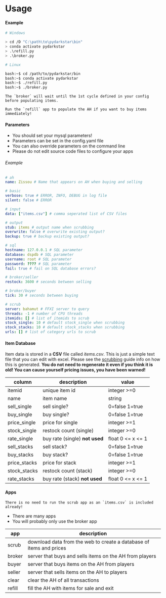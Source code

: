 # Usage

#### Example

```bash
# Windows

> cd /D "C:\path\to\pydarkstar\bin"
> conda activate pydarkstar
> .\refill.py
> .\broker.py

# Linux

bash:~$ cd /path/to/pydarkstar/bin
bash:~$ conda activate pydarkstar
bash:~$ ./refill.py
bash:~$ ./broker.py
```

```{warning}
The `broker` will wait until the 1st cycle defined in your config before populating items.
```

```{important}
Run the `refill` app to populate the AH if you want to buy items immediately!
```

#### Parameters

- You should set your mysql parameters!
- Parameters can be set in the config.yaml file
- You can also override parameters on the command line
- Please do not edit source code files to configure your apps

###### Example

```yaml
# ah
name: Zissou # Name that appears on AH when buying and selling

# basic
verbose: true # ERROR, INFO, DEBUG in log file
silent: false # ERROR

# input
data: ["items.csv"] # comma seperated list of CSV files

# output
stub: items # output name when scrubbing
overwrite: false # overwrite existing output?
backup: true # backup existing output?

# sql
hostname: 127.0.0.1 # SQL parameter
database: dspdb # SQL parameter
username: root # SQL parameter
password: ???? # SQL parameter
fail: true # fail on SQL database errors?

# broker/seller
restock: 3600 # seconds between selling

# broker/buyer
tick: 30 # seconds between buying

# scrub
server: bahamut # FFXI server to query
threads: -1 # number of CPU threads
itemids: [] # list of itemids to scrub
stock_single: 10 # default stock_single when scrubbing
stock_stacks: 10 # default stock_stacks when scrubbing
urls: [] # list of category urls to scrub
```

#### Item Database

Item data is stored in a **CSV** file called _items.csv_. This is just a simple text file that you can edit with excel.
Please see the [scrubbing](./scrubbing.md) guide info on how this is generated.
**You do not need to regenerate it even if you think it is old! You can cause yourself pricing issues, you have been warned!**

| column       | description                    | value             |
| ------------ | ------------------------------ | ----------------- |
| itemid       | unique item id                 | integer >=0       |
| name         | item name                      | string            |
| sell_single  | sell single?                   | 0=false 1=true    |
| buy_single   | buy single?                    | 0=false 1=true    |
| price_single | price for single               | integer >=1       |
| stock_single | restock count (single)         | integer >=0       |
| rate_single  | buy rate (single) **not used** | float 0 <= x <= 1 |
| sell_stacks  | sell stack?                    | 0=false 1=true    |
| buy_stacks   | buy stack?                     | 0=false 1=true    |
| price_stacks | price for stack                | integer >=1       |
| stock_stacks | restock count (stack)          | integer >=0       |
| rate_stacks  | buy rate (stack) **not used**  | float 0 <= x <= 1 |

#### Apps

```{warning}
There is no need to run the scrub app as an `items.csv` is included already!
```

- There are many apps
- You will probably only use the broker app

| app    | description                                                         |
| ------ | ------------------------------------------------------------------- |
| scrub  | download data from the web to create a database of items and prices |
| broker | server that buys and sells items on the AH from players             |
| buyer  | server that buys items on the AH from players                       |
| seller | server that sells items on the AH to players                        |
| clear  | clear the AH of all transactions                                    |
| refill | fill the AH with items for sale and exit                            |
